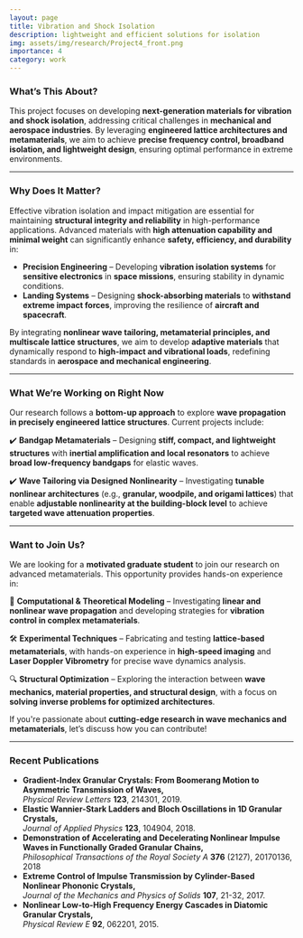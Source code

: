 ```yaml
---
layout: page
title: Vibration and Shock Isolation
description: lightweight and efficient solutions for isolation
img: assets/img/research/Project4_front.png
importance: 4
category: work
---
```


### What’s This About? 

This project focuses on developing **next-generation materials for vibration and shock isolation**, addressing critical challenges in **mechanical and aerospace industries**. By leveraging **engineered lattice architectures and metamaterials**, we aim to achieve **precise frequency control, broadband isolation, and lightweight design**, ensuring optimal performance in extreme environments.  

---

### Why Does It Matter? 

Effective vibration isolation and impact mitigation are essential for maintaining **structural integrity and reliability** in high-performance applications. Advanced materials with **high attenuation capability and minimal weight** can significantly enhance **safety, efficiency, and durability** in:  

- **Precision Engineering** – Developing **vibration isolation systems** for **sensitive electronics** in **space missions**, ensuring stability in dynamic conditions.  
- **Landing Systems** – Designing **shock-absorbing materials** to **withstand extreme impact forces**, improving the resilience of **aircraft and spacecraft**.  

By integrating **nonlinear wave tailoring, metamaterial principles, and multiscale lattice structures**, we aim to develop **adaptive materials** that dynamically respond to **high-impact and vibrational loads**, redefining standards in **aerospace and mechanical engineering**.  

---

### What We’re Working on Right Now  

Our research follows a **bottom-up approach** to explore **wave propagation in precisely engineered lattice structures**. Current projects include:  

✔️ **Bandgap Metamaterials** – Designing **stiff, compact, and lightweight structures** with **inertial amplification and local resonators** to achieve **broad low-frequency bandgaps** for elastic waves.  

✔️ **Wave Tailoring via Designed Nonlinearity** – Investigating **tunable nonlinear architectures** (e.g., **granular, woodpile, and origami lattices**) that enable **adjustable nonlinearity at the building-block level** to achieve **targeted wave attenuation properties**.  

---

### Want to Join Us?

We are looking for a **motivated graduate student** to join our research on advanced metamaterials. This opportunity provides hands-on experience in:  

🚀 **Computational & Theoretical Modeling** – Investigating **linear and nonlinear wave propagation** and developing strategies for **vibration control in complex metamaterials**.  

🛠 **Experimental Techniques** – Fabricating and testing **lattice-based metamaterials**, with hands-on experience in **high-speed imaging** and **Laser Doppler Vibrometry** for precise wave dynamics analysis.  

🔍 **Structural Optimization** – Exploring the interaction between **wave mechanics, material properties, and structural design**, with a focus on **solving inverse problems for optimized architectures**.  

If you're passionate about **cutting-edge research in wave mechanics and metamaterials**, let’s discuss how you can contribute!   


---
  
### Recent Publications  
 
- **Gradient-Index Granular Crystals: From Boomerang Motion to Asymmetric Transmission of Waves,**  
  *Physical Review Letters* **123**, 214301, 2019.  
- **Elastic Wannier-Stark Ladders and Bloch Oscillations in 1D Granular Crystals,**  
  *Journal of Applied Physics* **123**, 104904, 2018.  
- **Demonstration of Accelerating and Decelerating Nonlinear Impulse Waves in Functionally Graded Granular Chains,**  
  *Philosophical Transactions of the Royal Society A* **376** (2127), 20170136, 2018   
- **Extreme Control of Impulse Transmission by Cylinder-Based Nonlinear Phononic Crystals,**  
  *Journal of the Mechanics and Physics of Solids* **107**, 21-32, 2017.  
- **Nonlinear Low-to-High Frequency Energy Cascades in Diatomic Granular Crystals,**  
  *Physical Review E* **92**, 062201, 2015.  


